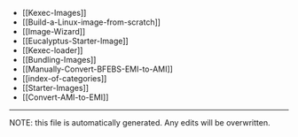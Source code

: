 * [[Kexec-Images]]
* [[Build-a-Linux-image-from-scratch]]
* [[Image-Wizard]]
* [[Eucalyptus-Starter-Image]]
* [[Kexec-loader]]
* [[Bundling-Images]]
* [[Manually-Convert-BFEBS-EMI-to-AMI]]
* [[index-of-categories]]
* [[Starter-Images]]
* [[Convert-AMI-to-EMI]]


*****
NOTE: this file is automatically generated. Any edits will be overwritten.
